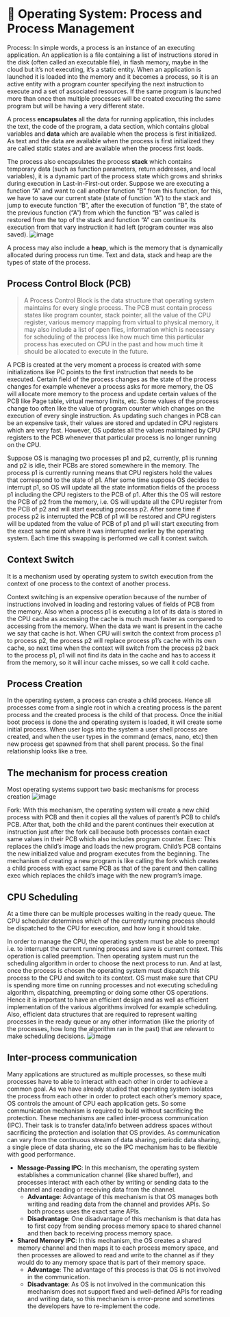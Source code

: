 # 🚀 Operating System: Process and Process Management

Process: In simple words, a process is an instance of an executing application. An application is a file containing a list of instructions stored in the disk (often called an executable file), in flash memory, maybe in the cloud but it’s not executing, it’s a static entity. When an application is launched it is loaded into the memory and it becomes a process, so it is an active entity with a program counter specifying the next instruction to execute and a set of associated resources. If the same program is launched more than once then multiple processes will be created executing the same program but will be having a very different state.

A process **encapsulates** all the data for running application, this includes the text, the code of the program, a data section, which contains global variables and **data** which are available when the process is first initialized. As text and the data are available when the process is first initialized they are called static states and are available when the process first loads.

The process also encapsulates the process **stack** which contains temporary data (such as function parameters, return addresses, and local variables), it is a dynamic part of the process state which grows and shrinks during execution in Last-in-First-out order. Suppose we are executing a function “A” and want to call another function “B” from this function, for this, we have to save our current state (state of function “A”) to the stack and jump to execute function “B”, after the execution of function “B”, the state of the previous function (“A”) from which the function “B” was called is restored from the top of the stack and function “A” can continue its execution from that vary instruction it had left (program counter was also saved).
![image](https://user-images.githubusercontent.com/49281851/179557934-6416675e-8de3-4650-bb97-09ba48cbf64d.png)

A process may also include a **heap**, which is the memory that is dynamically allocated during process run time. Text and data, stack and heap are the types of state of the process.

## Process Control Block (PCB)

> A Process Control Block is the data structure that operating system maintains for every single process. The PCB must contain process states like program counter, stack pointer, all the value of the CPU register, various memory mapping from virtual to physical memory, it may also include a list of open files, information which is necessary for scheduling of the process like how much time this particular process has executed on CPU in the past and how much time it should be allocated to execute in the future.

A PCB is created at the very moment a process is created with some initializations like PC points to the first instruction that needs to be executed. Certain field of the process changes as the state of the process changes for example whenever a process asks for more memory, the OS will allocate more memory to the process and update certain values of the PCB like Page table, virtual memory limits, etc. Some values of the process change too often like the value of program counter which changes on the execution of every single instruction. As updating such changes in PCB can be an expensive task, their values are stored and updated in CPU registers which are very fast. However, OS updates all the values maintained by CPU registers to the PCB whenever that particular process is no longer running on the CPU.

Suppose OS is managing two processes p1 and p2, currently, p1 is running and p2 is idle, their PCBs are stored somewhere in the memory. The process p1 is currently running means that CPU registers hold the values that correspond to the state of p1. After some time suppose OS decides to interrupt p1, so OS will update all the state information fields of the process p1 including the CPU registers to the PCB of p1. After this the OS will restore the PCB of p2 from the memory, i.e. OS will update all the CPU register from the PCB of p2 and will start executing process p2. After some time if process p2 is interrupted the PCB of p1 will be restored and CPU registers will be updated from the value of PCB of p1 and p1 will start executing from the exact same point where it was interrupted earlier by the operating system. Each time this swapping is performed we call it context switch.

## Context Switch

It is a mechanism used by operating system to switch execution from the context of one process to the context of another process.

Context switching is an expensive operation because of the number of instructions involved in loading and restoring values of fields of PCB from the memory. Also when a process p1 is executing a lot of its data is stored in the CPU cache as accessing the cache is much much faster as compared to accessing from the memory. When the data we want is present in the cache we say that cache is hot. When CPU will switch the context from process p1 to process p2, the process p2 will replace process p1’s cache with its own cache, so next time when the context will switch from the process p2 back to the process p1, p1 will not find its data in the cache and has to access it from the memory, so it will incur cache misses, so we call it cold cache.

## Process Creation

In the operating system, a process can create a child process. Hence all processes come from a single root in which a creating process is the parent process and the created process is the child of that process. Once the initial boot process is done the and operating system is loaded, it will create some initial process. When user logs into the system a user shell process are created, and when the user types in the command (emacs, nano, etc) then new process get spawned from that shell parent process. So the final relationship looks like a tree.

## The mechanism for process creation

Most operating systems support two basic mechanisms for process creation
![image](https://user-images.githubusercontent.com/49281851/179558016-a08dc53a-c73c-44fe-9b45-be5c619df1c8.png)

Fork: With this mechanism, the operating system will create a new child process with PCB and then it copies all the values of parent’s PCB to child’s PCB. After that, both the child and the parent continues their execution at instruction just after the fork call because both processes contain exact same values in their PCB which also includes program counter.
Exec: This replaces the child’s image and loads the new program. Child’s PCB contains the new initialized value and program executes from the beginning.
The mechanism of creating a new program is like calling the fork which creates a child process with exact same PCB as that of the parent and then calling exec which replaces the child’s image with the new program’s image.

## CPU Scheduling

At a time there can be multiple processes waiting in the ready queue. The CPU scheduler determines which of the currently running process should be dispatched to the CPU for execution, and how long it should take.

In order to manage the CPU, the operating system must be able to preempt i.e. to interrupt the current running process and save is current context. This operation is called preemption. Then operating system must run the scheduling algorithm in order to choose the next process to run. And at last, once the process is chosen the operating system must dispatch this process to the CPU and switch to its context. OS must make sure that CPU is spending more time on running processes and not executing scheduling algorithm, dispatching, preempting or doing some other OS operations. Hence it is important to have an efficient design and as well as efficient implementation of the various algorithms involved for example scheduling. Also, efficient data structures that are required to represent waiting processes in the ready queue or any other information (like the priority of the processes, how long the algorithm ran in the past) that are relevant to make scheduling decisions.
![image](https://user-images.githubusercontent.com/49281851/179558064-0308217c-33d0-41cc-a81a-7dbf05dac94a.png)

## Inter-process communication

Many applications are structured as multiple processes, so these multi processes have to able to interact with each other in order to achieve a common goal. As we have already studied that operating system isolates the process from each other in order to protect each other’s memory space, OS controls the amount of CPU each application gets. So some communication mechanism is required to build without sacrificing the protection. These mechanisms are called inter-process communication (IPC). Their task is to transfer data/info between address spaces without sacrificing the protection and isolation that OS provides. As communication can vary from the continuous stream of data sharing, periodic data sharing, a single piece of data sharing, etc so the IPC mechanism has to be flexible with good performance.

- **Message-Passing IPC**: In this mechanism, the operating system establishes a communication channel (like shared buffer), and processes interact with each other by writing or sending data to the channel and reading or receiving data from the channel.
  - **Advantage**: Advantage of this mechanism is that OS manages both writing and reading data from the channel and provides APIs. So both process uses the exact same APIs.
  - **Disadvantage**: One disadvantage of this mechanism is that data has to first copy from sending process memory space to shared channel and then back to receiving process memory space.
- **Shared Memory IPC**: In this mechanism, the OS creates a shared memory channel and then maps it to each process memory space, and then processes are allowed to read and write to the channel as if they would do to any memory space that is part of their memory space.
  - **Advantage**: The advantage of this process is that OS is not involved in the communication.
  - **Disadvantage**: As OS is not involved in the communication this mechanism does not support fixed and well-defined APIs for reading and writing data, so this mechanism is error-prone and sometimes the developers have to re-implement the code.
